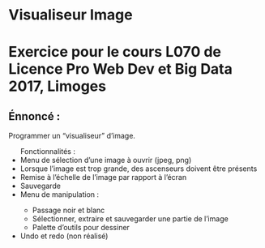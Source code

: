 # Visualiseur Image

<h1>Exercice pour le cours L070 de Licence Pro Web Dev et Big Data 2017, Limoges</h1>

<h2>Énnoncé :</h2>
  <p>Programmer un “visualiseur” d’image.</p>
  
  <ul>
    Fonctionnalités :
    <li>Menu de sélection d’une image à ouvrir (jpeg, png)</li>
    <li>Lorsque l’image est trop grande, des ascenseurs doivent être présents</li>
    <li>Remise à l’échelle de l’image par rapport à l’écran</li>
    <li>Sauvegarde</li>
    <li>Menu de manipulation :</li>
      <ul>
        <li>Passage noir et blanc</li>
        <li>Sélectionner, extraire et sauvegarder une partie de l’image</li>
        <li>Palette d’outils pour dessiner</li>
      </ul>
    <li>Undo et redo (non réalisé)</li>
  </ul>
